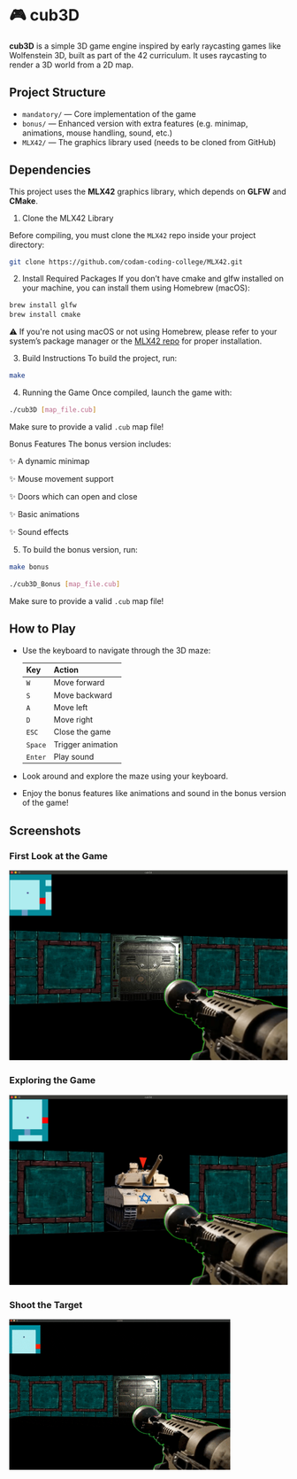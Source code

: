 # 🎮 cub3D

**cub3D** is a simple 3D game engine inspired by early raycasting games like Wolfenstein 3D, built as part of the 42 curriculum. It uses raycasting to render a 3D world from a 2D map.

## Project Structure

- `mandatory/` — Core implementation of the game
- `bonus/` — Enhanced version with extra features (e.g. minimap, animations, mouse handling, sound, etc.)
- `MLX42/` — The graphics library used (needs to be cloned from GitHub)

## Dependencies

This project uses the **MLX42** graphics library, which depends on **GLFW** and **CMake**.

1. Clone the MLX42 Library

Before compiling, you must clone the `MLX42` repo inside your project directory:

```bash
git clone https://github.com/codam-coding-college/MLX42.git
```
2. Install Required Packages
If you don’t have cmake and glfw installed on your machine, you can install them using Homebrew (macOS):
```bash
brew install glfw
brew install cmake
```
⚠️ If you're not using macOS or not using Homebrew, please refer to your system’s package manager or the [MLX42 repo](https://github.com/codam-coding-college/MLX42.git) for proper installation.

3. Build Instructions
To build the project, run:
```bash
make
```
4. Running the Game
Once compiled, launch the game with:

```bash
./cub3D [map_file.cub]
```
Make sure to provide a valid `.cub` map file!

Bonus Features
The bonus version includes:

✨ A dynamic minimap

✨ Mouse movement support

✨ Doors which can open and close

✨ Basic animations 

✨ Sound effects

5. To build the bonus version, run:
```bash
make bonus
```

```bash
./cub3D_Bonus [map_file.cub]
```
Make sure to provide a valid `.cub` map file!

## How to Play

- Use the keyboard to navigate through the 3D maze:

  | Key   | Action          |
  |-------|-----------------|
  | `W`   | Move forward    |
  | `S`   | Move backward   |
  | `A`   | Move left       |
  | `D`   | Move right      |
  | `ESC` | Close the game  |
  | `Space` | Trigger animation |
  | `Enter` | Play sound        |

- Look around and explore the maze using your keyboard.
- Enjoy the bonus features like animations and sound in the bonus version of the game!


## Screenshots

### First Look at the Game
![Start screen](assets/game1.png)

### Exploring the Game
![Gameplay](assets/game2.png)


### Shoot the Target
![Gameplay](assets/cub.gif)








